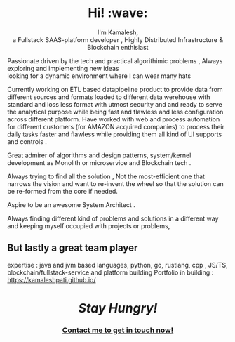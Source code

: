 <h1 align='center'> Hi! :wave:</h1>
<p align='center'>
I'm Kamalesh,
  <br>a Fullstack SAAS-platform developer , Highly Distributed Infrastructure & Blockchain enthisiast
 </p>
<p> Passionate driven by the tech and practical algorithimic problems , Always exploring and implementing new ideas 
    <br> looking for a dynamic environment where I can wear many hats 
</p>
<p> 
Currently working on ETL based datapipeline product to provide data from different sources and formats loaded to different data werehouse with standard and loss less format with utmost security and and ready to serve the analytical purpose while being fast and flawless and less configuration across different platform. Have worked with web and process automation for different customers (for AMAZON acquired companies) to process their daily tasks faster and flawless while providing them all kind of UI supports and controls .

Great admirer of algorithms and design patterns, system/kernel development as Monolith or microservice and Blockchain tech .

Always trying to find all the solution , Not the most-efficient one that narrows the vision and want to re-invent the wheel so that the solution can be re-formed from the core if needed.

Aspire to be an awesome System Architect .

Always finding different kind of problems and solutions in a different way and keeping myself occupied with projects or problems, 
<h2>But lastly a great team player</h2>

expertise : java and jvm based languages, python, go, rustlang, cpp , JS/TS, blockchain/fullstack-service and platform building
Portfolio in building : https://kamaleshpati.github.io/ 
</p>
<h1 align='center'><i>Stay Hungry!</i></h1>
<h3 align='center'><a href="https://www.linkedin.com/in/kamalesh-pati-j97/">Contact me to get in touch now!</a></h3>
